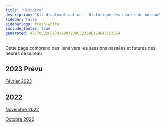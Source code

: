 ```yaml
---
title: "Histoire"
description: "Kit d’automatisation - Historique des heures de bureau"
sidebar: false
sidebarlogo: fresh-white
include_footer: true
generated: A7C70EB2FE1741290323DC53A60E12B645C53DE4
---
```


Cette page comprend des liens vers les sessions passées et futures des heures de bureau

## 2023 Prévu

[Février 2023](/fr/office-hours/february-2023)

## 2022

[Novembre 2022](/fr/office-hours/november-2022)

[Octobre 2022](/fr/office-hours/october-2022)
